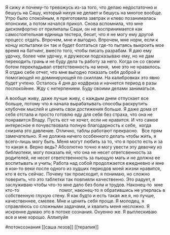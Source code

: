Я сижу и почему-то тревожусь из-за того, что делаю недостаточно и бешусь на Сашу, который нихуя не делает и бешусь на многое вообще. Утро было спокойным, я приготовила завтрак и клево позанималась японским, а потом начался прикол. Снова вспомнила, что мне дискомфортно от прилипалы Саши, он не воспринимается как самостоятельная единица тестера, бесит, что я не могу ему другой процесс отдать. Впрочем, мне и выгодно. Впрочем, мне норм, если к концу испыталки он так и будет болтаться где-то пытаясь выкроить мое время на батчинг, вместо того, чтобы писать разрабам. Я даю ему удочку, более чем удочку, я дружески подсказываю ему, но не дам переходить грань и не буду дела ть работу за него. Когда он со своим ботом перекладывал ответственность на меня,  мне это не нравилось. Я отдаю себе отчет, что мне выгодно показать себя доброй и помогающей но доминирующей по скиллам. На калибровках это явно будет учтено. Осталось 4 дня до кодфриза и начнется период в разы поспокойнее. Жду с нетерпением. Буду своими делами заниматься.

А вообще живу, даже лучше живу, с каждым днем отпускает все больше, потому что я начала вырабатывать способы раскрутить клубочек мыслей и ценить свои достижения больше. Я даже дома от себя отстала и просто готовлю еду для себя без страха, что она не понравится Владу. Пусть ест че хочет, если не нравится. И что самое интересное я почувствовала полную благодарность к себе,  когда снизила это давление. Отлично, таблы работают прекрасно.   Все прям замечательно. Я не должна ничего особенного делать чтобы жить, я всего-лишь могу быть. Меня могут любить за то, что я просто есть и за то какая я. Верно ведь? Абсолютно точно я могу увести эту девочку из библиотеки, могу показать ей, что она не несет ответсвенность за родителей, не несет ответственность за пьющую мать и не должна ее воспитывать и учить; Работа над собой продолжается ежедневно и мне в кои-то веки после одного из худших периодов моей жизни нравится, кто я есть сейчас. Почему так происходит, я понимаю, но сложно поверить, что это таблетки так повлияли качественно. Это радует, я заслуживаю чтобы что-то мне дало без боли и трудов. Наконец-то  мне кто-то                                помог, наконец-то я обратившись не уперлась в собственную глухую стену. Я как будто и есть такая же я, но лучше, качественнее, смелее. Мне и ценить себя проще. Я молодец, я справляюсь со сложными задачами, и хвалить меня несложно. Я искренне думаю это в потоке сознания. Охуенно же. Я выплескиваю все и мне хорошо. Аллилуйя

#потоксознания [[саша лезов]] [[терапия]]